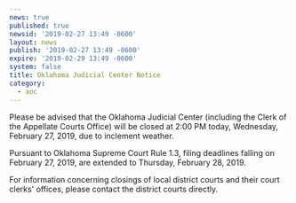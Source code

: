 ```yaml
---
news: true
published: true
newsid: '2019-02-27 13:49 -0600'
layout: news
publish: '2019-02-27 13:49 -0600'
expire: '2019-02-29 13:49 -0600'
system: false
title: Oklahoma Judicial Center Notice
category:
  - aoc
---
```


Please be advised that the Oklahoma Judicial Center (including the Clerk of the Appellate Courts Office) will be closed at 2:00 PM today, Wednesday, February 27, 2019, due to inclement weather.

Pursuant to Oklahoma Supreme Court Rule 1.3, filing deadlines falling on February 27, 2019, are extended to Thursday, February 28, 2019.

For information concerning closings of local district courts and their court clerks' offices, please contact the district courts directly.
